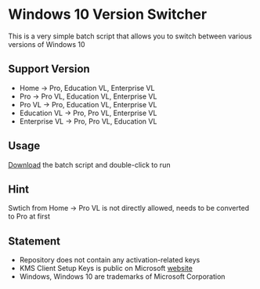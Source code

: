 # Windows 10 Version Switcher

This is a very simple batch script that allows you to switch between various versions of Windows 10

## Support Version

* Home -> Pro, Education VL, Enterprise VL
* Pro -> Pro VL, Education VL, Enterprise VL
* Pro VL -> Pro, Education VL, Enterprise VL
* Education VL -> Pro, Pro VL, Enterprise VL
* Enterprise VL -> Pro, Pro VL, Education VL

## Usage

[Download](https://github.com/TerryHuangHD/Windows-10-Version-Switcher/releases) the batch script and double-click to run

## Hint

Swtich from Home -> Pro VL is not directly allowed, needs to be converted to Pro at first

## Statement
* Repository does not contain any activation-related keys
* KMS Client Setup Keys is public on Microsoft [website](https://docs.microsoft.com/en-us/previous-versions/windows/it-pro/windows-server-2012-R2-and-2012/jj612867(v=ws.11))
* Windows, Windows 10 are trademarks of Microsoft Corporation
